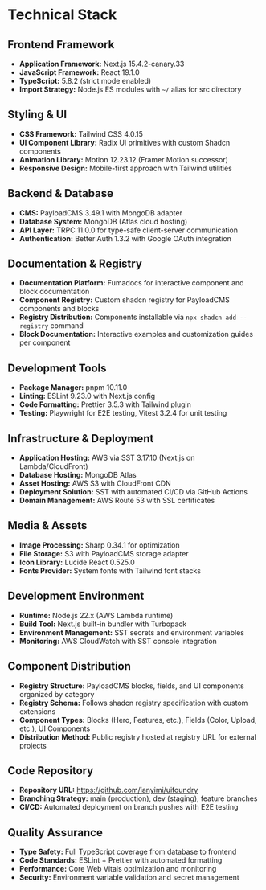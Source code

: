 # Technical Stack

## Frontend Framework

- **Application Framework:** Next.js 15.4.2-canary.33
- **JavaScript Framework:** React 19.1.0
- **TypeScript:** 5.8.2 (strict mode enabled)
- **Import Strategy:** Node.js ES modules with `~/` alias for src directory

## Styling & UI

- **CSS Framework:** Tailwind CSS 4.0.15
- **UI Component Library:** Radix UI primitives with custom Shadcn components
- **Animation Library:** Motion 12.23.12 (Framer Motion successor)
- **Responsive Design:** Mobile-first approach with Tailwind utilities

## Backend & Database

- **CMS:** PayloadCMS 3.49.1 with MongoDB adapter
- **Database System:** MongoDB (Atlas cloud hosting)
- **API Layer:** TRPC 11.0.0 for type-safe client-server communication
- **Authentication:** Better Auth 1.3.2 with Google OAuth integration

## Documentation & Registry

- **Documentation Platform:** Fumadocs for interactive component and block documentation
- **Component Registry:** Custom shadcn registry for PayloadCMS components and blocks
- **Registry Distribution:** Components installable via `npx shadcn add --registry` command
- **Block Documentation:** Interactive examples and customization guides per component

## Development Tools

- **Package Manager:** pnpm 10.11.0
- **Linting:** ESLint 9.23.0 with Next.js config
- **Code Formatting:** Prettier 3.5.3 with Tailwind plugin
- **Testing:** Playwright for E2E testing, Vitest 3.2.4 for unit testing

## Infrastructure & Deployment

- **Application Hosting:** AWS via SST 3.17.10 (Next.js on Lambda/CloudFront)
- **Database Hosting:** MongoDB Atlas
- **Asset Hosting:** AWS S3 with CloudFront CDN
- **Deployment Solution:** SST with automated CI/CD via GitHub Actions
- **Domain Management:** AWS Route 53 with SSL certificates

## Media & Assets

- **Image Processing:** Sharp 0.34.1 for optimization
- **File Storage:** S3 with PayloadCMS storage adapter
- **Icon Library:** Lucide React 0.525.0
- **Fonts Provider:** System fonts with Tailwind font stacks

## Development Environment

- **Runtime:** Node.js 22.x (AWS Lambda runtime)
- **Build Tool:** Next.js built-in bundler with Turbopack
- **Environment Management:** SST secrets and environment variables
- **Monitoring:** AWS CloudWatch with SST console integration

## Component Distribution

- **Registry Structure:** PayloadCMS blocks, fields, and UI components organized by category
- **Registry Schema:** Follows shadcn registry specification with custom extensions
- **Component Types:** Blocks (Hero, Features, etc.), Fields (Color, Upload, etc.), UI Components
- **Distribution Method:** Public registry hosted at registry URL for external projects

## Code Repository

- **Repository URL:** https://github.com/ianyimi/uifoundry
- **Branching Strategy:** main (production), dev (staging), feature branches
- **CI/CD:** Automated deployment on branch pushes with E2E testing

## Quality Assurance

- **Type Safety:** Full TypeScript coverage from database to frontend
- **Code Standards:** ESLint + Prettier with automated formatting
- **Performance:** Core Web Vitals optimization and monitoring
- **Security:** Environment variable validation and secret management
